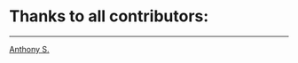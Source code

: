 # Thanks to all contributors:
------------------------------
[Anthony S.](https://github.com/Anthhon)
